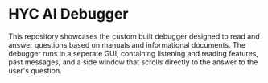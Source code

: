 # HYC AI Debugger

This repository showcases the custom built debugger designed to read and answer questions based on manuals and informational documents. The debugger runs in a seperate GUI, containing listening and reading features, past messages, and a side window that scrolls directly to the answer to the user's question.
